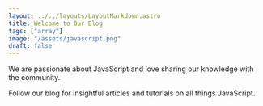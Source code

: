 ```yaml
---
layout: ../../layouts/LayoutMarkdown.astro
title: Welcome to Our Blog
tags: ["array"]
image: "/assets/javascript.png"
draft: false
---
```


We are passionate about JavaScript and love sharing our knowledge with the community.

Follow our blog for insightful articles and tutorials on all things JavaScript.
